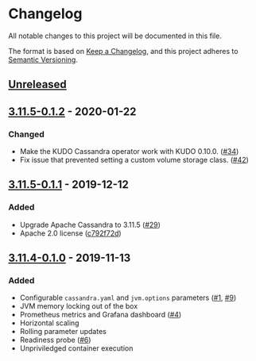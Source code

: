 # Changelog

All notable changes to this project will be documented in this file.

The format is based on [Keep a Changelog](https://keepachangelog.com/en/1.0.0/),
and this project adheres to
[Semantic Versioning](https://semver.org/spec/v2.0.0.html).

## [Unreleased]

## [3.11.5-0.1.2] - 2020-01-22

### Changed

- Make the KUDO Cassandra operator work with KUDO 0.10.0.
  ([#34](https://github.com/mesosphere/kudo-cassandra-operator/pull/34))
- Fix issue that prevented setting a custom volume storage class.
  ([#42](https://github.com/mesosphere/kudo-cassandra-operator/pull/42))

## [3.11.5-0.1.1] - 2019-12-12

### Added

- Upgrade Apache Cassandra to 3.11.5
  ([#29](https://github.com/mesosphere/kudo-cassandra-operator/pull/29))
- Apache 2.0 license
  ([c792f72d](https://github.com/mesosphere/kudo-cassandra-operator/commit/c792f72d132ad01dd02859f3dc266f3e54142e32))

## [3.11.4-0.1.0] - 2019-11-13

### Added

- Configurable `cassandra.yaml` and `jvm.options` parameters
  ([#1](https://github.com/mesosphere/kudo-cassandra-operator/pull/1),
  [#9](https://github.com/mesosphere/kudo-cassandra-operator/pull/9))
- JVM memory locking out of the box
- Prometheus metrics and Grafana dashboard
  ([#4](https://github.com/mesosphere/kudo-cassandra-operator/pull/4))
- Horizontal scaling
- Rolling parameter updates
- Readiness probe
  ([#6](https://github.com/mesosphere/kudo-cassandra-operator/pull/6))
- Unpriviledged container execution

[unreleased]:
  https://github.com/mesosphere/kudo-cassandra-operator/compare/v3.11.5-0.1.2...HEAD
[3.11.5-0.1.2]:
  https://github.com/mesosphere/kudo-cassandra-operator/compare/v3.11.4-0.1.1...v3.11.5-0.1.2
[3.11.5-0.1.1]:
  https://github.com/mesosphere/kudo-cassandra-operator/compare/v3.11.4-0.1.0...v3.11.5-0.1.1
[3.11.4-0.1.0]:
  https://github.com/mesosphere/kudo-cassandra-operator/releases/tag/v3.11.4-0.1.0
